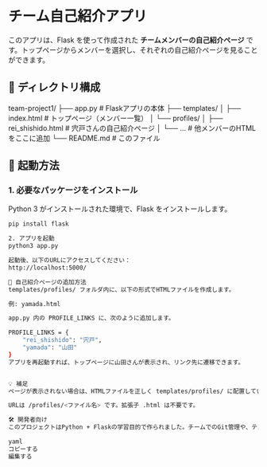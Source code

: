 # チーム自己紹介アプリ

このアプリは、Flask を使って作成された **チームメンバーの自己紹介ページ** です。トップページからメンバーを選択し、それぞれの自己紹介ページを見ることができます。

## 📁 ディレクトリ構成

team-project1/
├── app.py # Flaskアプリの本体
├── templates/
│ ├── index.html # トップページ（メンバー一覧）
│ └── profiles/
│ ├── rei_shishido.html # 宍戸さんの自己紹介ページ
│ └── ... # 他メンバーのHTMLをここに追加
└── README.md # このファイル





## 🚀 起動方法

### 1. 必要なパッケージをインストール

Python 3 がインストールされた環境で、Flask をインストールします。

```bash
pip install flask

2. アプリを起動
python3 app.py

起動後、以下のURLにアクセスしてください：
http://localhost:5000/

👤 自己紹介ページの追加方法
templates/profiles/ フォルダ内に、以下の形式でHTMLファイルを作成します。

例: yamada.html

app.py 内の PROFILE_LINKS に、次のように追加します。

PROFILE_LINKS = {
    "rei_shishido": "宍戸",
    "yamada": "山田"
}
アプリを再起動すれば、トップページに山田さんが表示され、リンク先に遷移できます。


💡 補足
ページが表示されない場合は、HTMLファイルを正しく templates/profiles/ に配置しているか確認してください。

URLは /profiles/<ファイル名> です。拡張子 .html は不要です。

🛠 開発者向け
このプロジェクトはPython + Flaskの学習目的で作られました。チームでのGit管理や、テンプレートの使い方を学ぶのに最適です。

yaml
コピーする
編集する
